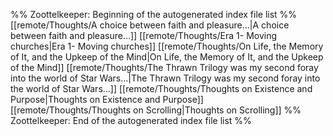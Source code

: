 %% Zoottelkeeper: Beginning of the autogenerated index file list  %%
 [[remote/Thoughts/A choice between faith and pleasure…|A choice between faith and pleasure…]]
 [[remote/Thoughts/Era 1- Moving churches|Era 1- Moving churches]]
 [[remote/Thoughts/On Life, the Memory of It, and the Upkeep of the Mind|On Life, the Memory of It, and the Upkeep of the Mind]]
 [[remote/Thoughts/The Thrawn Trilogy was my second foray into the world of Star Wars…|The Thrawn Trilogy was my second foray into the world of Star Wars…]]
 [[remote/Thoughts/Thoughts on Existence and Purpose|Thoughts on Existence and Purpose]]
 [[remote/Thoughts/Thoughts on Scrolling|Thoughts on Scrolling]]
%% Zoottelkeeper: End of the autogenerated index file list  %%
